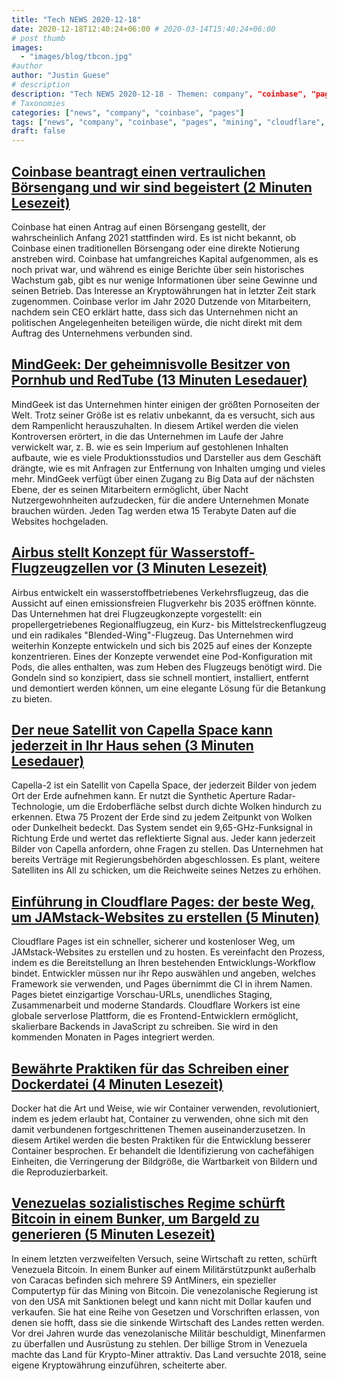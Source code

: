 ```yaml
---
title: "Tech NEWS 2020-12-18"
date: 2020-12-18T12:40:24+06:00 # 2020-03-14T15:40:24+06:00
# post thumb
images:
  - "images/blog/tbcon.jpg"
#author
author: "Justin Guese"
# description
description: "Tech NEWS 2020-12-18 - Themen: company", "coinbase", "pages"
# Taxonomies
categories: ["news", "company", "coinbase", "pages"]
tags: ["news", "company", "coinbase", "pages", "mining", "cloudflare", "way"]
draft: false
---
```


## [Coinbase beantragt einen vertraulichen Börsengang und wir sind begeistert (2 Minuten Lesezeit)](https://techcrunch.com/2020/12/17/coinbase-files-to-go-public-confidentially-and-were-hyped//1/01000176758878df-a32c2a58-280d-4578-9504-6aaea98e4934-000000/MT8A2x4BXTdgGF6v0QeG70Nc0YrIpBoOzJbsyf_w8vs=172)

 Coinbase hat einen Antrag auf einen Börsengang gestellt, der wahrscheinlich Anfang 2021 stattfinden wird. Es ist nicht bekannt, ob Coinbase einen traditionellen Börsengang oder eine direkte Notierung anstreben wird. Coinbase hat umfangreiches Kapital aufgenommen, als es noch privat war, und während es einige Berichte über sein historisches Wachstum gab, gibt es nur wenige Informationen über seine Gewinne und seinen Betrieb. Das Interesse an Kryptowährungen hat in letzter Zeit stark zugenommen. Coinbase verlor im Jahr 2020 Dutzende von Mitarbeitern, nachdem sein CEO erklärt hatte, dass sich das Unternehmen nicht an politischen Angelegenheiten beteiligen würde, die nicht direkt mit dem Auftrag des Unternehmens verbunden sind.

## [MindGeek: Der geheimnisvolle Besitzer von Pornhub und RedTube (13 Minuten Lesedauer)](https://arstechnica.com/tech-policy/2020/12/mindgeek-the-secretive-owner-of-pornhub-and-redtube//1/01000176758878df-a32c2a58-280d-4578-9504-6aaea98e4934-000000/GaZNg_yC6HgD9kTsIOTorqnxshJwtENuz0o2pK9VTq0=172)

 MindGeek ist das Unternehmen hinter einigen der größten Pornoseiten der Welt. Trotz seiner Größe ist es relativ unbekannt, da es versucht, sich aus dem Rampenlicht herauszuhalten. In diesem Artikel werden die vielen Kontroversen erörtert, in die das Unternehmen im Laufe der Jahre verwickelt war, z. B. wie es sein Imperium auf gestohlenen Inhalten aufbaute, wie es viele Produktionsstudios und Darsteller aus dem Geschäft drängte, wie es mit Anfragen zur Entfernung von Inhalten umging und vieles mehr. MindGeek verfügt über einen Zugang zu Big Data auf der nächsten Ebene, der es seinen Mitarbeitern ermöglicht, über Nacht Nutzergewohnheiten aufzudecken, für die andere Unternehmen Monate brauchen würden. Jeden Tag werden etwa 15 Terabyte Daten auf die Websites hochgeladen.

## [Airbus stellt Konzept für Wasserstoff-Flugzeugzellen vor (3 Minuten Lesezeit)](https://www.euractiv.com/section/aerospace/news/airbus-reveals-hydrogen-plane-pods-concept//1/01000176758878df-a32c2a58-280d-4578-9504-6aaea98e4934-000000/oX0btT-uJBxtTMA7pJHDHzyl-2kHmBA39pQwrLEcPxM=172)

 Airbus entwickelt ein wasserstoffbetriebenes Verkehrsflugzeug, das die Aussicht auf einen emissionsfreien Flugverkehr bis 2035 eröffnen könnte. Das Unternehmen hat drei Flugzeugkonzepte vorgestellt: ein propellergetriebenes Regionalflugzeug, ein Kurz- bis Mittelstreckenflugzeug und ein radikales "Blended-Wing"-Flugzeug. Das Unternehmen wird weiterhin Konzepte entwickeln und sich bis 2025 auf eines der Konzepte konzentrieren. Eines der Konzepte verwendet eine Pod-Konfiguration mit Pods, die alles enthalten, was zum Heben des Flugzeugs benötigt wird. Die Gondeln sind so konzipiert, dass sie schnell montiert, installiert, entfernt und demontiert werden können, um eine elegante Lösung für die Betankung zu bieten.

## [Der neue Satellit von Capella Space kann jederzeit in Ihr Haus sehen (3 Minuten Lesedauer)](https://www.inputmag.com/tech/capella-spaces-new-satellite-can-see-into-your-house-at-any-time/1/01000176758878df-a32c2a58-280d-4578-9504-6aaea98e4934-000000/M5UuUQg5LGxv_uH-TPKyHyvlt9CKMXwqN4u3BA6sYhA=172)

 Capella-2 ist ein Satellit von Capella Space, der jederzeit Bilder von jedem Ort der Erde aufnehmen kann. Er nutzt die Synthetic Aperture Radar-Technologie, um die Erdoberfläche selbst durch dichte Wolken hindurch zu erkennen. Etwa 75 Prozent der Erde sind zu jedem Zeitpunkt von Wolken oder Dunkelheit bedeckt. Das System sendet ein 9,65-GHz-Funksignal in Richtung Erde und wertet das reflektierte Signal aus. Jeder kann jederzeit Bilder von Capella anfordern, ohne Fragen zu stellen. Das Unternehmen hat bereits Verträge mit Regierungsbehörden abgeschlossen. Es plant, weitere Satelliten ins All zu schicken, um die Reichweite seines Netzes zu erhöhen.

## [Einführung in Cloudflare Pages: der beste Weg, um JAMstack-Websites zu erstellen (5 Minuten)](https://blog.cloudflare.com/cloudflare-pages//1/01000176758878df-a32c2a58-280d-4578-9504-6aaea98e4934-000000/heHD0pkg6BicdYtJDyczUfdcWiGP7zClXyXGuoJkY7w=172)

 Cloudflare Pages ist ein schneller, sicherer und kostenloser Weg, um JAMstack-Websites zu erstellen und zu hosten. Es vereinfacht den Prozess, indem es die Bereitstellung an Ihren bestehenden Entwicklungs-Workflow bindet. Entwickler müssen nur ihr Repo auswählen und angeben, welches Framework sie verwenden, und Pages übernimmt die CI in ihrem Namen. Pages bietet einzigartige Vorschau-URLs, unendliches Staging, Zusammenarbeit und moderne Standards. Cloudflare Workers ist eine globale serverlose Plattform, die es Frontend-Entwicklern ermöglicht, skalierbare Backends in JavaScript zu schreiben. Sie wird in den kommenden Monaten in Pages integriert werden.

## [Bewährte Praktiken für das Schreiben einer Dockerdatei (4 Minuten Lesezeit)](https://blog.bitsrc.io/best-practices-for-writing-a-dockerfile-68893706c3/1/01000176758878df-a32c2a58-280d-4578-9504-6aaea98e4934-000000/3IVHKbSwuPsKaYPQPIwTqwcEg_s8T4uQut_xIlG-Ah0=172)

 Docker hat die Art und Weise, wie wir Container verwenden, revolutioniert, indem es jedem erlaubt hat, Container zu verwenden, ohne sich mit den damit verbundenen fortgeschrittenen Themen auseinanderzusetzen. In diesem Artikel werden die besten Praktiken für die Entwicklung besserer Container besprochen. Er behandelt die Identifizierung von cachefähigen Einheiten, die Verringerung der Bildgröße, die Wartbarkeit von Bildern und die Reproduzierbarkeit.

## [Venezuelas sozialistisches Regime schürft Bitcoin in einem Bunker, um Bargeld zu generieren (5 Minuten Lesezeit)](https://www.vice.com/en/article/k7a3j3/venezuelas-socialist-regime-is-mining-bitcoin-in-a-bunker-to-generate-cash/1/01000176758878df-a32c2a58-280d-4578-9504-6aaea98e4934-000000/uZRp7-0lPd2m9WypQf51Hg7Kdt8O_Wy3eJNZ4dnDXAw=172)

 In einem letzten verzweifelten Versuch, seine Wirtschaft zu retten, schürft Venezuela Bitcoin. In einem Bunker auf einem Militärstützpunkt außerhalb von Caracas befinden sich mehrere S9 AntMiners, ein spezieller Computertyp für das Mining von Bitcoin. Die venezolanische Regierung ist von den USA mit Sanktionen belegt und kann nicht mit Dollar kaufen und verkaufen. Sie hat eine Reihe von Gesetzen und Vorschriften erlassen, von denen sie hofft, dass sie die sinkende Wirtschaft des Landes retten werden. Vor drei Jahren wurde das venezolanische Militär beschuldigt, Minenfarmen zu überfallen und Ausrüstung zu stehlen. Der billige Strom in Venezuela machte das Land für Krypto-Miner attraktiv. Das Land versuchte 2018, seine eigene Kryptowährung einzuführen, scheiterte aber.

